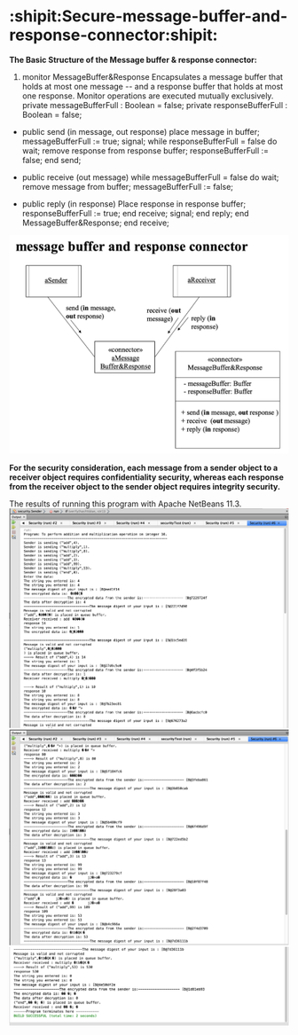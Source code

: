 # :shipit:Secure-message-buffer-and-response-connector:shipit:

**The Basic Structure of the Message buffer & response connector:**

1. monitor MessageBuffer&Response
Encapsulates a message buffer that holds at most one message -- and a response buffer that holds at most one response.
Monitor operations are executed mutually exclusively.
private messageBufferFull : Boolean = false; 
private responseBufferFull : Boolean = false; 

- public send (in message, out response)
place message in buffer; messageBufferFull := true;
signal;
while responseBufferFull = false do wait; 
remove response from response buffer; 
responseBufferFull := false;
end send;

- public receive (out message)
while messageBufferFull = false do wait; 
remove message from buffer; 
messageBufferFull := false;

- public reply (in response)
Place response in response buffer; responseBufferFull := true;
end receive;
signal; end reply;
end MessageBuffer&Response;
end receive;

![image](https://github.com/98k-bot/Secure-message-buffer-and-response-connector/blob/master/MBRC_Structure.png)

**For the security consideration, each message from a sender object to a receiver object requires confidentiality security, whereas each response from the receiver object to the sender object requires integrity security.**

The results of running this program with Apache NetBeans 11.3.
![image](https://github.com/98k-bot/Secure-message-buffer-and-response-connector/blob/master/snapshot1.png)
![image](https://github.com/98k-bot/Secure-message-buffer-and-response-connector/blob/master/snapshot2.png)
![image](https://github.com/98k-bot/Secure-message-buffer-and-response-connector/blob/master/snapshot3.png)


